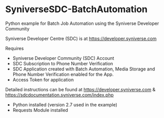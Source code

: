 # SyniverseSDC-BatchAutomation
Python example for Batch Job Automation using the Syniverse Developer Community

Syniverse Developer Centre (SDC) is at https://developer.syniverse.com

Requires
- Syniverse Developer Community (SDC) Account
- SDC Subscription to Phone Number Verification
- SDC Application created with Batch Automation, Media Storage and Phone Number Verification enabled for the App.
- Access Token for application

Detailed instructions can be found at https://developer.syniverse.com & https://sdcdocumentation.syniverse.com/index.php

- Python installed (version 2.7 used in the example)
- Requests Module installed

